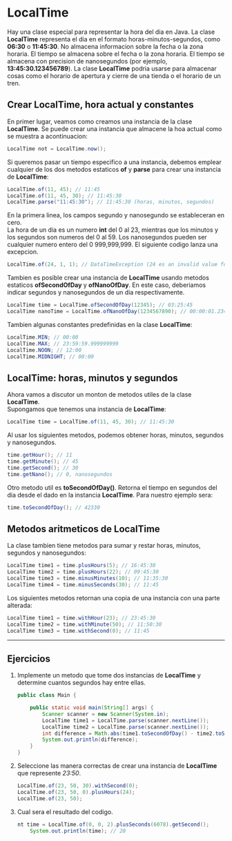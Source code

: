 # LocalTime

Hay una clase especial para representar la hora del dia en Java. La clase **LocalTime** representa el dia en el formato horas-minutos-segundos, como **06:30** o **11:45:30**. No almacena informacion sobre la fecha o la zona horaria. El tiempo se almacena sobre el fecha o la zona horaria. El tiempo se almacena con precision de nanosegundos (por ejemplo, **13:45:30.123456789**). La clase **LocalTime** podria usarse para almacenar cosas como el horario de apertura y cierre de una tienda o el horario de un tren.

## Crear LocalTime, hora actual y constantes

En primer lugar, veamos como creamos una instancia de la clase **LocalTime**. Se puede crear una instancia que almacene la hoa actual como se muestra a acontinuacion:

~~~java
LocalTime not = LocalTime.now();
~~~

Si queremos pasar un tiempo especifico a una instancia, debemos emplear cualquier de los dos metodos estaticos **of** y **parse** para crear una instancia de **LocalTime**:

~~~java
LocalTime.of(11, 45); // 11:45
LocalTime.of(11, 45, 30); // 11:45:30
LocalTime.parse("11:45:30"); // 11:45:30 (horas, minutos, segundos)
~~~

En la primera linea, los campos segundo y nanosegundo se estableceran en cero.  
La hora de un dia es un numero **int** del 0 al 23, mientras que los minutos y los segundos son numeros del 0 al 59. Los nanosegundos pueden ser cualquier numero entero del 0 999,999,999. El siguiente codigo lanza una excepcion.

~~~java
LocalTime.of(24, 1, 1); // DataTimeException (24 es an invalid value for hours)
~~~

Tambien es posible crear una instancia de **LocalTime** usando metodos estaticos **ofSecondOfDay** y **ofNanoOfDay**. En este caso, deberiamos indicar segundos y nanosegundos de un dia respectivamente.

~~~java
LocalTime time = LocalTime.ofSecondOfDay(12345); // 03:25:45
LocalTime nanoTime = LocalTime.ofNanoOfDay(1234567890); // 00:00:01.234567890
~~~

Tambien algunas constantes predefinidas en la clase **LocalTime**:

~~~java
LocalTime.MIN; // 00:00
LocalTime.MAX; // 23:59:59.999999999
LocalTime.NOON; // 12:00
LocalTime.MIDNIGHT; // 00:00
~~~

## LocalTime: horas, minutos y segundos

Ahora vamos a discutor un monton de metodos utiles de la clase **LocalTime**.  
Supongamos que tenemos una instancia de **LocalTime**:

~~~java
LocalTime time = LocalTime.of(11, 45, 30); // 11:45:30
~~~

Al usar los siguientes metodos, podemos obtener horas, minutos, segundos y nanosegundos.

~~~java
time.getHour(); // 11
time.getMinute(); // 45
time.getSecond(); // 30
time.getNano(); // 0, nanosegundos
~~~

Otro metodo util es **toSecondOfDay()**. Retorna el tiempo en segundos del dia desde el dado en la instancia **LocalTime**. Para nuestro ejemplo sera:

~~~java
time.toSecondOfDay(); // 42330
~~~

## Metodos aritmeticos de LocalTime

La clase tambien tiene metodos para sumar y restar horas, minutos, segundos y nanosegundos:

~~~java
LocalTime time1 = time.plusHours(5); // 16:45:30
LocalTime time2 = time.plusHours(22); // 09:45:30
LocalTime time3 = time.minusMinutes(10); // 11:35:30
LocalTime time4 = time.minusSeconds(30); // 11:45
~~~

Los siguientes metodos retornan una copia de una instancia con una parte alterada:

~~~java
LocalTime time1 = time.withHour(23); // 23:45:30
LocalTime time2 = time.withMinute(50); // 11:50:30
LocalTime time3 = time.withSecond(0); // 11:45
~~~

---

## Ejercicios

1. Implemente un metodo que tome dos instancias de **LocalTime** y determine cuantos segundos hay entre ellas.

    ~~~java
    public class Main {

        public static void main(String[] args) {
            Scanner scanner = new Scanner(System.in);
            LocalTime time1 = LocalTime.parse(scanner.nextLine());
            LocalTime time2 = LocalTime.parse(scanner.nextLine());
            int difference = Math.abs(time1.toSecondOfDay() - time2.toSecondOfDay());
            System.out.println(difference);
        }
    }
    ~~~

2. Seleccione las manera correctas de crear una instancia de **LocalTime** que represente *23:50*.

    ~~~java
    LocalTime.of(23, 50, 30).withSecond(0);
    LocalTime.of(23, 50, 0).plusHours(24);
    LocalTime.of(23, 50);
    ~~~

3. Cual sera el resultado del codigo.

    ~~~java
    nt time = LocalTime.of(0, 0, 2).plusSeconds(6078).getSecond();
        System.out.println(time); // 20